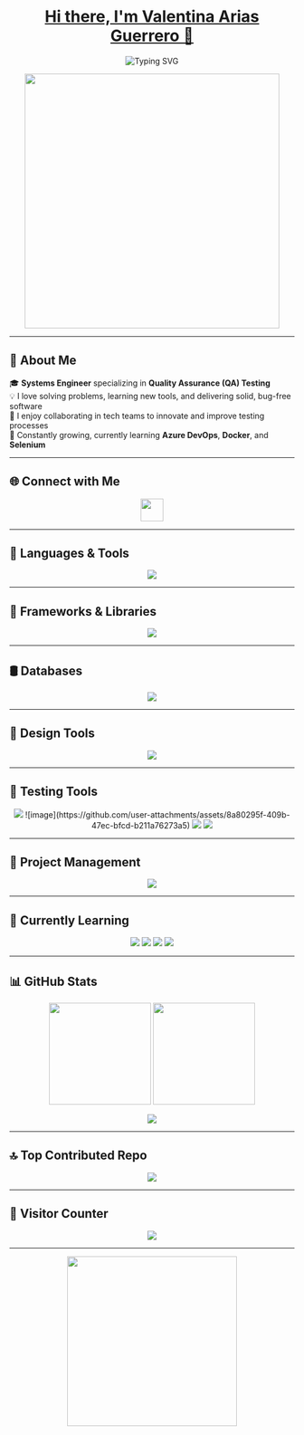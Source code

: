 <h1 align="center">
  <a href="https://github.com/valentinaariasguerrero">Hi there, I'm Valentina Arias Guerrero 👋</a>
</h1>

<p align="center">
  <img src="https://readme-typing-svg.demolab.com?font=Fira+Code&size=24&pause=1000&color=F700C4&center=true&vCenter=true&width=600&lines=QA+Tester+%7C+Systems+Engineer+%F0%9F%92%BB;Always+Learning+%F0%9F%8C%9F;Passionate+about+Tech+%F0%9F%92%BB" alt="Typing SVG" />
</p>

<p align="center">
  <img src="https://media.giphy.com/media/Y4ak9Ki2GZCbJxAnJD/giphy.gif" width="450" />
</p>

---

## 💼 About Me

🎓 **Systems Engineer** specializing in **Quality Assurance (QA) Testing**  
💡 I love solving problems, learning new tools, and delivering solid, bug-free software  
🤝 I enjoy collaborating in tech teams to innovate and improve testing processes  
🌱 Constantly growing, currently learning **Azure DevOps**, **Docker**, and **Selenium**

---

## 🌐 Connect with Me
<p align="center">
  <a href="https://linkedin.com/in/valentina-arias-9924742a6">
    <img src="https://skillicons.dev/icons?i=linkedin" height="40"/>
  </a>
</p>

---

## 🧠 Languages & Tools
<p align="center">
  <img src="https://skillicons.dev/icons?i=js,python,r,vagrant" />
</p>

---

## 🧰 Frameworks & Libraries
<p align="center">
  <img src="https://skillicons.dev/icons?i=vue,tailwind,bootstrap,jquery,figma" />
</p>

---

## 🛢️ Databases
<p align="center">
  <img src="https://skillicons.dev/icons?i=mysql,sqlite" />
</p>

---

## 🎨 Design Tools
<p align="center">
  <img src="https://skillicons.dev/icons?i=figma,photoshop,canva" />
</p>

---

## 🧪 Testing Tools
<p align="center">
  <img src="https://skillicons.dev/icons?i=postman" />
  ![image](https://github.com/user-attachments/assets/8a80295f-409b-47ec-bfcd-b211a76273a5)

  <img src="https://img.shields.io/badge/Pytest-3670A0?style=for-the-badge&logo=python&logoColor=ffdd54" />
  <img src="https://img.shields.io/badge/Karate-31A8FF?style=for-the-badge&logoColor=white" />
</p>

---

## 📁 Project Management
<p align="center">
  <img src="https://skillicons.dev/icons?i=notion,trello,jira" />
</p>

---

## 🚀 Currently Learning
<p align="center">
  <img src="https://skillicons.dev/icons?i=docker,azure,gitlab" />
  <img src="https://img.shields.io/badge/Selenium-43B02A?style=for-the-badge&logo=Selenium&logoColor=white" />
  <img src="https://img.shields.io/badge/Cypress-17202C?style=for-the-badge&logo=cypress&logoColor=white" />
  <img src="https://img.shields.io/badge/JMeter-3670A0?style=for-the-badge&logo=jmeter&logoColor=ffdd54" />
</p>

---

## 📊 GitHub Stats
<p align="center">
  <img src="https://github-readme-stats.vercel.app/api?username=valentina-29&show_icons=true&theme=radical&rank_icon=github&include_all_commits=true" height="180"/>
  <img src="https://github-readme-streak-stats.herokuapp.com/?user=valentina-29&theme=radical" height="180"/>
</p>

<p align="center">
  <img src="https://github-readme-stats.vercel.app/api/top-langs/?username=valentina-29&layout=compact&theme=radical" />
</p>

---

## 🔝 Top Contributed Repo
<p align="center">
  <img src="https://github-contributor-stats.vercel.app/api?username=valentina-29&limit=5&theme=radical&combine_all_yearly_contributions=true" />
</p>

---

## 👀 Visitor Counter
<p align="center">
  <img src="https://visitcount.itsvg.in/api?id=valentina-29&icon=0&color=8&pretty=true" />
</p>

---

<p align="center">
  <img src="https://media.giphy.com/media/f3iwJFOVOwuy7K6FFw/giphy.gif" width="300" />
</p>

<!-- Crafted with ❤️ using GPRM (https://gprm.itsvg.in) -->

